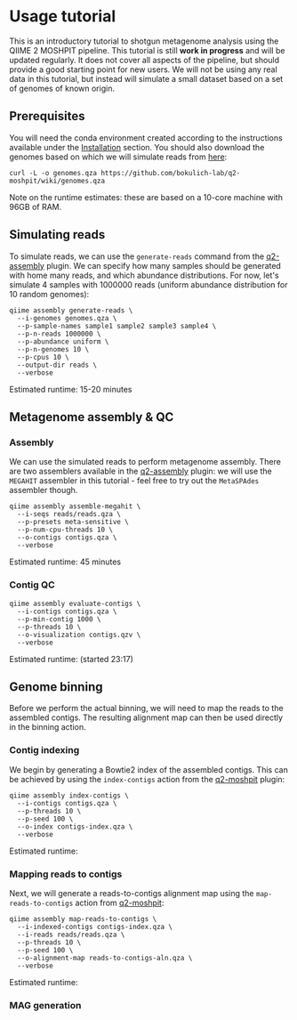 # Usage tutorial
This is an introductory tutorial to shotgun metagenome analysis using the QIIME 2 MOSHPIT pipeline. 
This tutorial is still **work in progress** and will be updated regularly. It does not cover all aspects of the pipeline, 
but should provide a good starting point for new users. We will not be using any real data in this tutorial, but instead 
will simulate a small dataset based on a set of genomes of known origin.

## Prerequisites
You will need the conda environment created according to the instructions available under the [Installation](../Home#installation) section.
You should also download the genomes based on which we will simulate reads from [here](https://github.com/bokulich-lab/q2-moshpit/wiki/genomes.qza):

```shell
curl -L -o genomes.qza https://github.com/bokulich-lab/q2-moshpit/wiki/genomes.qza
```

Note on the runtime estimates: these are based on a 10-core machine with 96GB of RAM.

## Simulating reads
To simulate reads, we can use the `generate-reads` command from the [q2-assembly](https://github.com/bokulich-lab/q2-assembly) plugin. 
We can specify how many samples should be generated with home many reads, and which abundance distributions. 
For now, let's simulate 4 samples with 1000000 reads (uniform abundance distribution for 10 random genomes):
```shell
qiime assembly generate-reads \
  --i-genomes genomes.qza \
  --p-sample-names sample1 sample2 sample3 sample4 \
  --p-n-reads 1000000 \
  --p-abundance uniform \
  --p-n-genomes 10 \
  --p-cpus 10 \
  --output-dir reads \
  --verbose
```
Estimated runtime: 15-20 minutes

## Metagenome assembly & QC
### Assembly
We can use the simulated reads to perform metagenome assembly. There are two assemblers available in the [q2-assembly](https://github.com/bokulich-lab/q2-assembly)
plugin: we will use the `MEGAHIT` assembler in this tutorial - feel free to try out the `MetaSPAdes` assembler though.
```shell
qiime assembly assemble-megahit \
  --i-seqs reads/reads.qza \
  --p-presets meta-sensitive \
  --p-num-cpu-threads 10 \
  --o-contigs contigs.qza \
  --verbose
```
Estimated runtime: 45 minutes

### Contig QC
```shell
qiime assembly evaluate-contigs \
  --i-contigs contigs.qza \
  --p-min-contig 1000 \
  --p-threads 10 \
  --o-visualization contigs.qzv \
  --verbose
```
Estimated runtime: (started 23:17)

## Genome binning
Before we perform the actual binning, we will need to map the reads to the 
assembled contigs. The resulting alignment map can then be used directly in 
the binning action.

### Contig indexing
We begin by generating a Bowtie2 index of the assembled contigs. This can be 
achieved by using the `index-contigs` action from the [q2-moshpit](https://github.com/bokulich-lab/q2-moshpit) 
plugin:
```shell
qiime assembly index-contigs \
  --i-contigs contigs.qza \
  --p-threads 10 \
  --p-seed 100 \
  --o-index contigs-index.qza \
  --verbose
```
Estimated runtime: 

### Mapping reads to contigs
Next, we will generate a reads-to-contigs alignment map using the `map-reads-to-contigs` action from [q2-moshpit](https://github.com/bokulich-lab/q2-moshpit):
```shell
qiime assembly map-reads-to-contigs \
  --i-indexed-contigs contigs-index.qza \
  --i-reads reads/reads.qza \
  --p-threads 10 \
  --p-seed 100 \
  --o-alignment-map reads-to-contigs-aln.qza \
  --verbose
```
Estimated runtime: 

### MAG generation
